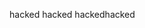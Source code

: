 hacked
hacked
hackedhacked
                            
                  
         
                    
 
                
 
  
              
